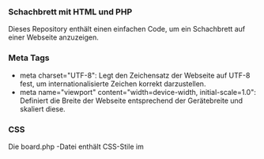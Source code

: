 ### Schachbrett mit HTML und PHP ###

Dieses Repository enthält einen einfachen Code, um ein Schachbrett auf einer Webseite anzuzeigen.

### Meta Tags ###
- meta charset="UTF-8": Legt den Zeichensatz der Webseite auf UTF-8 fest, um internationalisierte Zeichen korrekt darzustellen.
- meta name="viewport" content="width=device-width, initial-scale=1.0": Definiert die Breite der Webseite entsprechend der Gerätebreite und skaliert diese.

### CSS ###
Die board.php -Datei enthält CSS-Stile im <style> -Tag, um das Aussehen des Schachbretts anzupassen.

  - .container: Zentriert den Inhalt vertikal und horizontal auf der Webseite.
    
  - .board: Stildefinitionen für das Schachbrett.
    - width: 400px;: Setzt die Breite des Schachbretts auf 400 Pixel.
    - border-collapse: collapse;: Führt die Zellenränder des Schachbretts zusammen.
      
  - .board td: Stildefinitionen für die Zellen des Schachbretts.
    - width: 50px;: Setzt die Breite der Zellen auf 50 Pixel.
    - height: 50px;: Setzt die Höhe der Zellen auf 50 Pixel.
    - border: 1px solid black;: Setzt einen 1 Pixel dicken schwarzen Rahmen um jede Zelle.
      
  - .white und .black: Stildefinitionen für die Hintergrundfarben der weißen und schwarzen Zellen.
    - .white { background-color: #f0d9b5; }: Setzt die Hintergrundfarbe der weißen Zellen auf eine helle Cremefarbe.
    - .black { background-color: #b58863; }: Setzt die Hintergrundfarbe der schwarzen Zellen auf eine dunkle Braunfarbe.

### PHP Schleife Erklärung ###

Der PHP-Code innerhalb der board.php -Datei verwendet eine Schleife, um das Schachbrett dynamisch zu generieren.

Erklärung: 
- Die äußere Schleife (for ($row = 0; $row < 8; $row++)) läuft von 0 bis 7 (< 8), um 8 Zeilen für die Tabelle zu erstellen (<tr>).
- Die innere Schleife (for ($col = 0; $col < 8; $col++)) läuft ebenfalls von 0 bis 7 (< 8), um 8 Zellen (<td>) in jeder Zeile zu erzeugen.

Klassenberechnung:
- Für jede Zelle wird die Klasse ($class) basierend auf der Summe von $row und $col berechnet.
- ( $row + $col ) % 2 == 0 überprüft, ob die Summe von $row und $col gerade ist.
- Wenn die Summe gerade ist (% 2 == 0), wird die Klasse 'white' gesetzt, andernfalls 'black'.
